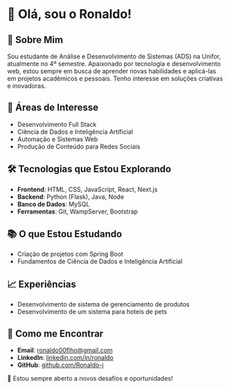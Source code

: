 # 👋 Olá, sou o Ronaldo!

## 🚀 Sobre Mim
Sou estudante de Análise e Desenvolvimento de Sistemas (ADS) na Unifor, atualmente no 4º semestre. Apaixonado por tecnologia e desenvolvimento web, estou sempre em busca de aprender novas habilidades e aplicá-las em projetos acadêmicos e pessoais. Tenho interesse em soluções criativas e inovadoras.

## 🎯 Áreas de Interesse
- Desenvolvimento Full Stack
- Ciência de Dados e Inteligência Artificial
- Automação e Sistemas Web
- Produção de Conteúdo para Redes Sociais

## 🛠️ Tecnologias que Estou Explorando
- **Frontend**: HTML, CSS, JavaScript, React, Next.js
- **Backend**: Python (Flask), Java, Node
- **Banco de Dados**: MySQL
- **Ferramentas**: Git, WampServer, Bootstrap

## 📚 O que Estou Estudando
- Criação de projetos com Spring Boot
- Fundamentos de Ciência de Dados e Inteligência Artificial

## 📈 Experiências
- Desenvolvimento de sistema de gerenciamento de produtos
- Desenvolvimento de um sistema para hoteis de pets

## 📩 Como me Encontrar
- **Email**: ronaldo00flho@gmail.com
- **LinkedIn**: [linkedin.com/in/ronaldo](https://linkedin.com/in/ronaldo)
- **GitHub**: [github.com/Ronaldo-j](https://github.com/Ronaldo-j)

🌱 Estou sempre aberto a novos desafios e oportunidades!
